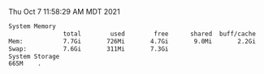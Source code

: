 Thu Oct  7 11:58:29 AM MDT 2021
```bash
System Memory
               total        used        free      shared  buff/cache   available
Mem:           7.7Gi       726Mi       4.7Gi       9.0Mi       2.2Gi       6.6Gi
Swap:          7.6Gi       311Mi       7.3Gi
System Storage
665M	.
```

